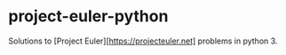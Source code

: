 # project-euler-python
Solutions to [Project Euler][https://projecteuler.net] problems in python 3.
